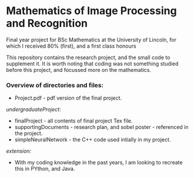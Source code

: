 # Mathematics of Image Processing and Recognition 
Final year project for BSc Mathematics at the University of Lincoln, for which I received 80% (first), and a first class honours 

This repository contains the research project, and the small code to supplement it. It is worth noting that coding was not something studied before this project, and focussed more on the mathematics. 

### Overview of directories and files: 
* Project.pdf - pdf version of the final project. 

_undergraduateProject_: 
* finalProject - all contents of final project Tex file. 
* supportingDocuments - research plan, and sobel poster - referenced in the project. 
* simpleNeuralNetwork - the C++ code used intially in my project.

_extension:_
* With my coding knowledge in the past years, I am looking to recreate this in PYthon, and Java. 
